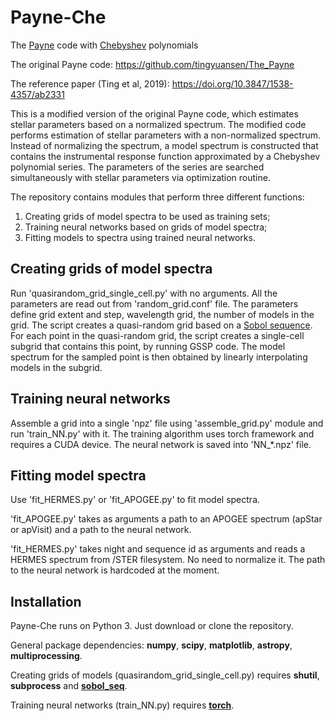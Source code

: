 # Payne-Che
The [Payne](https://en.wikipedia.org/wiki/Cecilia_Payne-Gaposchkin) code with [Chebyshev](https://en.wikipedia.org/wiki/Pafnuty_Chebyshev) polynomials

The original Payne code: https://github.com/tingyuansen/The_Payne

The reference paper (Ting et al, 2019): https://doi.org/10.3847/1538-4357/ab2331

This is a modified version of the original Payne code, which estimates stellar parameters based on a normalized spectrum. The modified code 
performs estimation of stellar parameters with a non-normalized spectrum. Instead of normalizing the spectrum, a model spectrum is constructed
that contains the instrumental response function approximated by a Chebyshev polynomial series. The parameters
of the series are searched simultaneously with stellar parameters via optimization routine.

The repository contains modules that perform three different functions:
1. Creating grids of model spectra to be used as training sets;
2. Training neural networks based on grids of model spectra;
3. Fitting models to spectra using trained neural networks.

## Creating grids of model spectra

Run 'quasirandom_grid_single_cell.py' with no arguments. All the parameters are read out from 'random_grid.conf' file.
The parameters define grid extent and step, wavelength grid, the number of models in the grid. The script creates a
quasi-random grid based on a [Sobol sequence](https://en.wikipedia.org/wiki/Sobol_sequence). For each point in the
quasi-random grid, the script creates a single-cell subgrid that contains this point, by running GSSP code. The model
spectrum for the sampled point is then obtained by linearly interpolating models in the subgrid.

## Training neural networks

Assemble a grid into a single 'npz' file using 'assemble_grid.py' module and run 'train_NN.py' with it. The training algorithm 
uses torch framework and requires a CUDA device. The neural network is saved into 'NN_\*.npz' file.

## Fitting model spectra
Use 'fit_HERMES.py' or 'fit_APOGEE.py' to fit model spectra. 

'fit_APOGEE.py' takes as arguments a path to an APOGEE spectrum (apStar or apVisit) and a path to the neural network.

'fit_HERMES.py' takes night and sequence id as arguments and reads a HERMES spectrum from /STER filesystem. 
No need to normalize it. The path to the neural network is hardcoded at the moment.

## Installation

Payne-Che runs on Python 3. Just download or clone the repository.

General package dependencies: **numpy**, **scipy**, **matplotlib**, **astropy**, **multiprocessing**.

Creating grids of models (quasirandom_grid_single_cell.py) requires **shutil**, **subprocess** and [**sobol_seq**](https://github.com/naught101/sobol_seq).

Training neural networks (train_NN.py) requires [**torch**](https://pytorch.org/).




